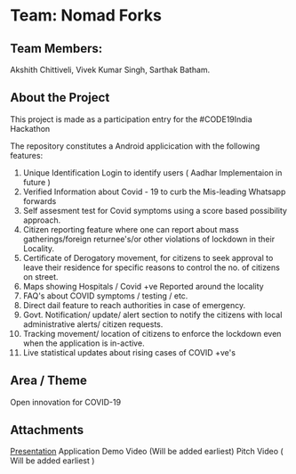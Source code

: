 # Team: Nomad Forks
## Team Members:
   Akshith Chittiveli,
   Vivek Kumar Singh,
   Sarthak Batham.
## About the Project
This project is made as a participation entry for the #CODE19India Hackathon

The repository constitutes a Android applicication with the following features: 
1. Unique Identification Login to identify users ( Aadhar Implementaion in future )
2. Verified Information about Covid - 19 to curb the Mis-leading Whatsapp forwards
3. Self assesment test for Covid symptoms using a score based possibility approach.
4. Citizen reporting feature where one can report about mass gatherings/foreign returnee's/or other violations of lockdown in their          Locality.
5. Certificate of Derogatory movement, for citizens to seek approval to leave their residence for specific reasons to control the no. of      citizens on street.
6. Maps showing Hospitals / Covid +ve Reported around the locality
7. FAQ's about COVID symptoms / testing / etc.
8. Direct dail feature to reach authorities in case of emergency.
9. Govt. Notification/ update/ alert section to notify the citizens with local administrative alerts/ citizen requests.
10. Tracking movement/ location of citizens to enforce the lockdown even when the application is in-active.
11. Live statistical updates about rising cases of COVID +ve's

## Area / Theme
Open innovation for COVID-19

## Attachments
[Presentation](https://www.canva.com/design/DAD5F-bf_2s/T3ulRrpBLmK1Uc0R3hpbKQ/view?utm_content=DAD5F-bf_2s&utm_campaign=designshare&utm_medium=link&utm_source=publishsharelink#9)
Application Demo Video (Will be added earliest)
Pitch Video ( Will be added earliest )
